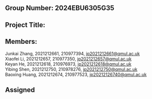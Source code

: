 ## Group Number: 2024EBU6305G35
## Project Title:
## Members:
Junkai Zhang, 2021212661, 210977394, jp2021212661@qmul.ac.uk<br>
Xiaofei Li,   2021212657, 210977350, jp2021212657@qmul.ac.uk<br>
Keyan He,     2021212618, 210976973, jp2021212618@qmul.ac.uk<br>
Yibing Shen,  2021212750, 210978276, jp2021212750@qmul.ac.uk<br>
Baoxing Huang,  2021212674, 210977523, jp20212126740@qmul.ac.uk<br>
## Assigned 
